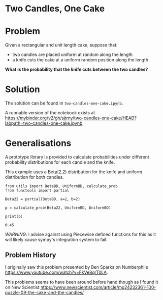 # Two Candles, One Cake

# Problem

Given a rectangular and unit length cake, suppose that:
* two candles are placed uniform at random along the length
* a knife cuts the cake at a uniform random position along the length

**What is the probability that the knife cuts between the two candles?**

# Solution

The solution can be found in `two-candles-one-cake.ipynb`.

A runnable version of the notebook exists at https://mybinder.org/v2/gh/sjtrny/two-candles-one-cake/HEAD?labpath=two-candles-one-cake.ipynb

# Generalisations

A prototype library is provided to calculate probabilities under different
probability distributions for each candle and the knife.

This example uses a Beta(2,2) distribution for the knife and uniform
distribution for both candles.

```
from utils import BetaBD, UniformBD, calculate_prob
from functools import partial

Beta22 = partial(BetaBD, a=2, b=2)

p = calculate_prob(Beta22, UniformBD, UniformBD)

print(p)
```

```
0.45
```

*WARNING*: I advise against using Piecewise defined functions for this as it
will likely cause sympy's integration system to fail.

## Problem History

I originally saw this problem presented by Ben Sparks on Numberphile https://www.youtube.com/watch?v=FkVe8qrT0LA.

This problems seems to have been around before hand though as I found it on New Scientist https://www.newscientist.com/article/mg24232361-100-puzzle-09-the-cake-and-the-candles/
